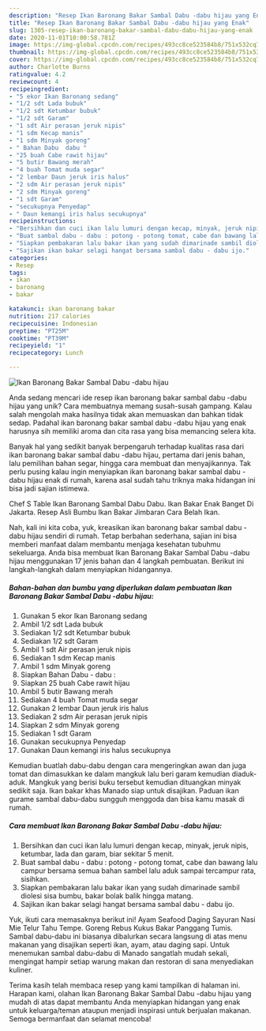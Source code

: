 ```yaml
---
description: "Resep Ikan Baronang Bakar Sambal Dabu -dabu hijau yang Enak"
title: "Resep Ikan Baronang Bakar Sambal Dabu -dabu hijau yang Enak"
slug: 1305-resep-ikan-baronang-bakar-sambal-dabu-dabu-hijau-yang-enak
date: 2020-11-01T10:00:58.781Z
image: https://img-global.cpcdn.com/recipes/493cc8ce523584b8/751x532cq70/ikan-baronang-bakar-sambal-dabu-dabu-hijau-foto-resep-utama.jpg
thumbnail: https://img-global.cpcdn.com/recipes/493cc8ce523584b8/751x532cq70/ikan-baronang-bakar-sambal-dabu-dabu-hijau-foto-resep-utama.jpg
cover: https://img-global.cpcdn.com/recipes/493cc8ce523584b8/751x532cq70/ikan-baronang-bakar-sambal-dabu-dabu-hijau-foto-resep-utama.jpg
author: Charlotte Burns
ratingvalue: 4.2
reviewcount: 4
recipeingredient:
- "5 ekor Ikan Baronang sedang"
- "1/2 sdt Lada bubuk"
- "1/2 sdt Ketumbar bubuk"
- "1/2 sdt Garam"
- "1 sdt Air perasan jeruk nipis"
- "1 sdm Kecap manis"
- "1 sdm Minyak goreng"
- " Bahan Dabu  dabu "
- "25 buah Cabe rawit hijau"
- "5 butir Bawang merah"
- "4 buah Tomat muda segar"
- "2 lembar Daun jeruk iris halus"
- "2 sdm Air perasan jeruk nipis"
- "2 sdm Minyak goreng"
- "1 sdt Garam"
- "secukupnya Penyedap"
- " Daun kemangi iris halus secukupnya"
recipeinstructions:
- "Bersihkan dan cuci ikan lalu lumuri dengan kecap, minyak, jeruk nipis, ketumbar, lada dan garam, biar sekitar 5 menit."
- "Buat sambal dabu - dabu : potong - potong tomat, cabe dan bawang lalu campur bersama semua bahan sambel lalu aduk sampai tercampur rata, sisihkan."
- "Siapkan pembakaran lalu bakar ikan yang sudah dimarinade sambil diolesi sisa bumbu, bakar bolak balik hingga matang."
- "Sajikan ikan bakar selagi hangat bersama sambal dabu - dabu ijo."
categories:
- Resep
tags:
- ikan
- baronang
- bakar

katakunci: ikan baronang bakar 
nutrition: 217 calories
recipecuisine: Indonesian
preptime: "PT25M"
cooktime: "PT39M"
recipeyield: "1"
recipecategory: Lunch

---
```



![Ikan Baronang Bakar Sambal Dabu -dabu hijau](https://img-global.cpcdn.com/recipes/493cc8ce523584b8/751x532cq70/ikan-baronang-bakar-sambal-dabu-dabu-hijau-foto-resep-utama.jpg)

Anda sedang mencari ide resep ikan baronang bakar sambal dabu -dabu hijau yang unik? Cara membuatnya memang susah-susah gampang. Kalau salah mengolah maka hasilnya tidak akan memuaskan dan bahkan tidak sedap. Padahal ikan baronang bakar sambal dabu -dabu hijau yang enak harusnya sih memiliki aroma dan cita rasa yang bisa memancing selera kita.

Banyak hal yang sedikit banyak berpengaruh terhadap kualitas rasa dari ikan baronang bakar sambal dabu -dabu hijau, pertama dari jenis bahan, lalu pemilihan bahan segar, hingga cara membuat dan menyajikannya. Tak perlu pusing kalau ingin menyiapkan ikan baronang bakar sambal dabu -dabu hijau enak di rumah, karena asal sudah tahu triknya maka hidangan ini bisa jadi sajian istimewa.

Chef S Table Ikan Baronang Sambal Dabu Dabu. Ikan Bakar Enak Banget Di Jakarta. Resep Asli Bumbu Ikan Bakar Jimbaran Cara Belah Ikan.


Nah, kali ini kita coba, yuk, kreasikan ikan baronang bakar sambal dabu -dabu hijau sendiri di rumah. Tetap berbahan sederhana, sajian ini bisa memberi manfaat dalam membantu menjaga kesehatan tubuhmu sekeluarga. Anda bisa membuat Ikan Baronang Bakar Sambal Dabu -dabu hijau menggunakan 17 jenis bahan dan 4 langkah pembuatan. Berikut ini langkah-langkah dalam menyiapkan hidangannya.

<!--inarticleads1-->

##### Bahan-bahan dan bumbu yang diperlukan dalam pembuatan Ikan Baronang Bakar Sambal Dabu -dabu hijau:

1. Gunakan 5 ekor Ikan Baronang sedang
1. Ambil 1/2 sdt Lada bubuk
1. Sediakan 1/2 sdt Ketumbar bubuk
1. Sediakan 1/2 sdt Garam
1. Ambil 1 sdt Air perasan jeruk nipis
1. Sediakan 1 sdm Kecap manis
1. Ambil 1 sdm Minyak goreng
1. Siapkan  Bahan Dabu - dabu :
1. Siapkan 25 buah Cabe rawit hijau
1. Ambil 5 butir Bawang merah
1. Sediakan 4 buah Tomat muda segar
1. Gunakan 2 lembar Daun jeruk iris halus
1. Sediakan 2 sdm Air perasan jeruk nipis
1. Siapkan 2 sdm Minyak goreng
1. Sediakan 1 sdt Garam
1. Gunakan secukupnya Penyedap
1. Gunakan  Daun kemangi iris halus secukupnya


Kemudian buatlah dabu-dabu dengan cara mengeringkan awan dan juga tomat dan dimasukkan ke dalam mangkuk lalu beri garam kemudian diaduk-aduk. Mangkuk yang berisi buku tersebut kemudian dituangkan minyak sedikit saja. Ikan bakar khas Manado siap untuk disajikan. Paduan ikan gurame sambal dabu-dabu sungguh menggoda dan bisa kamu masak di rumah. 

<!--inarticleads2-->

##### Cara membuat Ikan Baronang Bakar Sambal Dabu -dabu hijau:

1. Bersihkan dan cuci ikan lalu lumuri dengan kecap, minyak, jeruk nipis, ketumbar, lada dan garam, biar sekitar 5 menit.
1. Buat sambal dabu - dabu : potong - potong tomat, cabe dan bawang lalu campur bersama semua bahan sambel lalu aduk sampai tercampur rata, sisihkan.
1. Siapkan pembakaran lalu bakar ikan yang sudah dimarinade sambil diolesi sisa bumbu, bakar bolak balik hingga matang.
1. Sajikan ikan bakar selagi hangat bersama sambal dabu - dabu ijo.


Yuk, ikuti cara memasaknya berikut ini! Ayam Seafood Daging Sayuran Nasi Mie Telur Tahu Tempe. Goreng Rebus Kukus Bakar Panggang Tumis. Sambal dabu-dabu ini biasanya dibalurkan secara langsung di atas menu makanan yang disajikan seperti ikan, ayam, atau daging sapi. Untuk menemukan sambal dabu-dabu di Manado sangatlah mudah sekali, mengingat hampir setiap warung makan dan restoran di sana menyediakan kuliner. 

Terima kasih telah membaca resep yang kami tampilkan di halaman ini. Harapan kami, olahan Ikan Baronang Bakar Sambal Dabu -dabu hijau yang mudah di atas dapat membantu Anda menyiapkan hidangan yang enak untuk keluarga/teman ataupun menjadi inspirasi untuk berjualan makanan. Semoga bermanfaat dan selamat mencoba!
